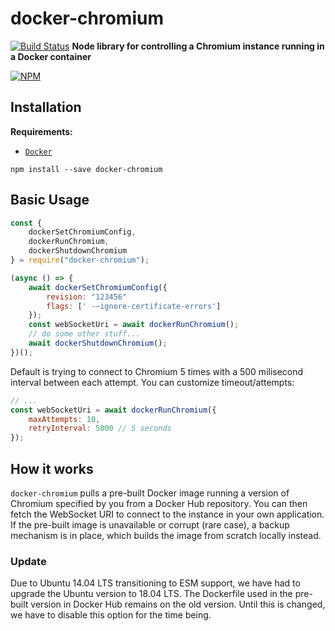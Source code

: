 # docker-chromium

[![Build Status](https://travis-ci.org/gidztech/docker-chromium.svg?branch=master)](https://travis-ci.org/gidztech/docker-chromium)
**Node library for controlling a Chromium instance running in a Docker container**

[![NPM](https://nodei.co/npm/docker-chromium.png)](https://www.npmjs.com/package/docker-chromium)

## Installation

**Requirements:**

-   [`Docker`](https://docs.docker.com/install/)

```
npm install --save docker-chromium
```

## Basic Usage

```javascript
const {
    dockerSetChromiumConfig,
    dockerRunChromium,
    dockerShutdownChromium
} = require("docker-chromium");

(async () => {
    await dockerSetChromiumConfig({
        revision: "123456"
        flags: [' -–ignore-certificate-errors']
    });
    const webSocketUri = await dockerRunChromium();
    // do some other stuff...
    await dockerShutdownChromium();
})();
```

Default is trying to connect to Chromium 5 times with a 500 milisecond interval between each attempt. You can customize timeout/attempts:

```javascript
// ...
const webSocketUri = await dockerRunChromium({
    maxAttempts: 10,
    retryInterval: 5000 // 5 seconds
});
```

## How it works

`docker-chromium` pulls a pre-built Docker image running a version of Chromium specified by you from a Docker Hub repository. You can then fetch the WebSocket URI to connect to the instance in your own application. If the pre-built image is unavailable or corrupt (rare case), a backup mechanism is in place, which builds the image from scratch locally instead.

### Update

Due to Ubuntu 14.04 LTS transitioning to ESM support, we have had to upgrade the Ubuntu version to 18.04 LTS. The Dockerfile used in the pre-built version in Docker Hub remains on the old version. Until this is changed, we have to disable this option for the time being.
